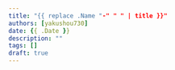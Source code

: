 ```yaml
---
title: "{{ replace .Name "-" " " | title }}"
authors: [yakushou730]
date: {{ .Date }}
description: ""
tags: []
draft: true
---
```


